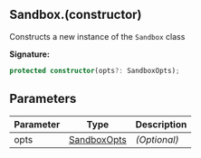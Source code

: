 
## Sandbox.(constructor)

Constructs a new instance of the `Sandbox` class

**Signature:**

```typescript
protected constructor(opts?: SandboxOpts);
```

## Parameters

|  Parameter | Type | Description |
|  --- | --- | --- |
|  opts | [SandboxOpts](./sdk.sandboxopts.md) | _(Optional)_ |


